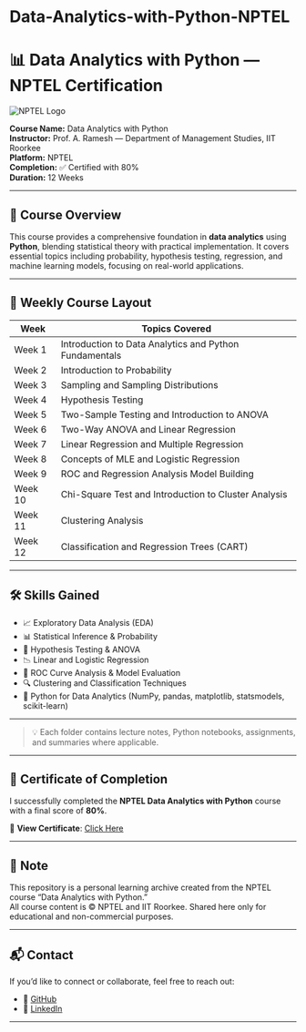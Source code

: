 # Data-Analytics-with-Python-NPTEL

# 📊 Data Analytics with Python — NPTEL Certification

![NPTEL Logo](https://upload.wikimedia.org/wikipedia/en/5/55/NPTEL_Logo.png)

**Course Name:** Data Analytics with Python  
**Instructor:** Prof. A. Ramesh — Department of Management Studies, IIT Roorkee  
**Platform:** NPTEL  
**Completion:** ✅ Certified with 80%  
**Duration:** 12 Weeks

---

## 🧾 Course Overview

This course provides a comprehensive foundation in **data analytics** using **Python**, blending statistical theory with practical implementation. It covers essential topics including probability, hypothesis testing, regression, and machine learning models, focusing on real-world applications.

---

## 📅 Weekly Course Layout

| **Week** | **Topics Covered** |
|----------|--------------------|
| Week 1   | Introduction to Data Analytics and Python Fundamentals |
| Week 2   | Introduction to Probability |
| Week 3   | Sampling and Sampling Distributions |
| Week 4   | Hypothesis Testing |
| Week 5   | Two-Sample Testing and Introduction to ANOVA |
| Week 6   | Two-Way ANOVA and Linear Regression |
| Week 7   | Linear Regression and Multiple Regression |
| Week 8   | Concepts of MLE and Logistic Regression |
| Week 9   | ROC and Regression Analysis Model Building |
| Week 10  | Chi-Square Test and Introduction to Cluster Analysis |
| Week 11  | Clustering Analysis |
| Week 12  | Classification and Regression Trees (CART) |

---

## 🛠️ Skills Gained

- 📈 Exploratory Data Analysis (EDA)
- 📊 Statistical Inference & Probability
- 🧪 Hypothesis Testing & ANOVA
- 📉 Linear and Logistic Regression
- 📌 ROC Curve Analysis & Model Evaluation
- 🔍 Clustering and Classification Techniques
- 🐍 Python for Data Analytics (NumPy, pandas, matplotlib, statsmodels, scikit-learn)

---


> 💡 Each folder contains lecture notes, Python notebooks, assignments, and summaries where applicable.

---

## 🏅 Certificate of Completion

I successfully completed the **NPTEL Data Analytics with Python** course with a final score of **80%**.

📄 **View Certificate**: [Click Here](https://drive.google.com/file/d/1q0ItiTiiJQ_hfBo8vSAnhj28OFJx_7NG/view?usp=sharing)

---

## 📌 Note

This repository is a personal learning archive created from the NPTEL course “Data Analytics with Python.”  
All course content is © NPTEL and IIT Roorkee. Shared here only for educational and non-commercial purposes.

---

## 📬 Contact

If you’d like to connect or collaborate, feel free to reach out:

- 🔗 [GitHub](https://github.com/imdhilipkumar) 
- 📄 [LinkedIn](https://www.linkedin.com/in/dhilip-kumar/) 

---

